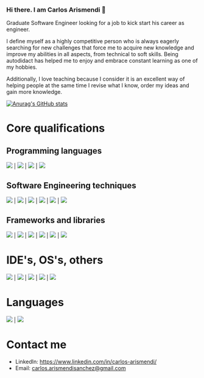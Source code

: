 ### Hi there. I am Carlos Arismendi 👋

<!--<img src="https://github.com/carlosarismendi/carlosarismendi/imgs/banner-github.png" width="1000" height="300">-->

Graduate Software Engineer looking for a job to kick start his career as engineer.

I define myself as a highly competitive person who is always eagerly searching for new challenges that force me to acquire new knowledge and improve my abilities in all aspects, from technical to soft skills. Being autodidact has helped me to enjoy and embrace constant learning as one of my hobbies.

Additionally, I love teaching because I consider it is an excellent way of helping people at the same time I revise what I know, order my ideas and gain more knowledge.

[![Anurag's GitHub stats](https://github-readme-stats.vercel.app/api?username=carlosarismendi&count_private=true&show_icons=true&theme=tokyonight&hide=issues,contribs)](https://github.com/anuraghazra/github-readme-stats)
# Core qualifications
## Programming languages
<img src="https://img.shields.io/badge/-Golang-blueviolet"> | <img src="https://img.shields.io/badge/-C%2B%2B-blueviolet"> | <img src="https://img.shields.io/badge/-Python-blueviolet"> | <img src="https://img.shields.io/badge/-JavaScript-blueviolet">

## Software Engineering techniques
<img src="https://img.shields.io/badge/-Concurrent%20Programming-blue"> | <img src="https://img.shields.io/badge/-WebSockets-blue"> | <img src="https://img.shields.io/badge/-OOP-blue"> | <img src="https://img.shields.io/badge/-Design%20Patterns-blue"> | <img src="https://img.shields.io/badge/-Data%20Structures-blue"> | <img src="https://img.shields.io/badge/-REST%20APIs-blue">

## Frameworks and libraries
<img src="https://img.shields.io/badge/-Vue.js-red"> | <img src="https://img.shields.io/badge/-Node.js-red"> | <img src="https://img.shields.io/badge/-TensorFlow-red"> | <img src="https://img.shields.io/badge/-Pandas-red"> | <img src="https://img.shields.io/badge/-Numpy-red"> | <img src="https://img.shields.io/badge/-sklearn-red"> 


# IDE's, OS's, others
<img src="https://img.shields.io/badge/-VSCode-blue"> | <img src="https://img.shields.io/badge/-Windows-%23070"> | <img src="https://img.shields.io/badge/-Microsoft%20SQL%20Server-%23070"> | <img src="https://img.shields.io/badge/-Linux-orange"> | <img src="https://img.shields.io/badge/-Terminal-orange">

# Languages

<img src="https://img.shields.io/badge/-English-blueviolet"> | <img src="https://img.shields.io/badge/-Spanish-blueviolet">


# Contact me  
<ul>
  <li>
    LinkedIn: <a href="https://www.linkedin.com/in/carlos-arismendi/">https://www.linkedin.com/in/carlos-arismendi/</a>
  </li>
  <li>
    Email: <a href="mailto:carlos.arismendisanchez@gmail.com">carlos.arismendisanchez@gmail.com</a>
  </li>
</ul>
